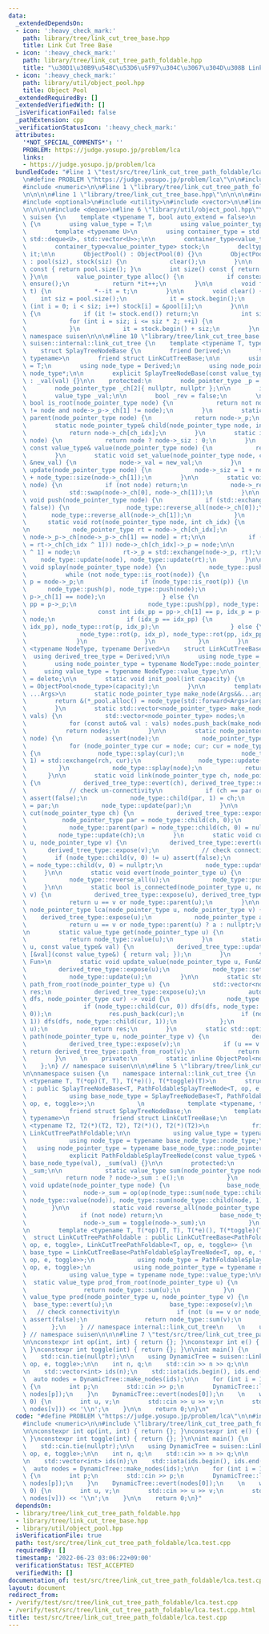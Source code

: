 ```yaml
---
data:
  _extendedDependsOn:
  - icon: ':heavy_check_mark:'
    path: library/tree/link_cut_tree_base.hpp
    title: Link Cut Tree Base
  - icon: ':heavy_check_mark:'
    path: library/tree/link_cut_tree_path_foldable.hpp
    title: "\u30D1\u30B9\u548C\u53D6\u5F97\u304C\u3067\u304D\u308B Link Cut Tree"
  - icon: ':heavy_check_mark:'
    path: library/util/object_pool.hpp
    title: Object Pool
  _extendedRequiredBy: []
  _extendedVerifiedWith: []
  _isVerificationFailed: false
  _pathExtension: cpp
  _verificationStatusIcon: ':heavy_check_mark:'
  attributes:
    '*NOT_SPECIAL_COMMENTS*': ''
    PROBLEM: https://judge.yosupo.jp/problem/lca
    links:
    - https://judge.yosupo.jp/problem/lca
  bundledCode: "#line 1 \"test/src/tree/link_cut_tree_path_foldable/lca.test.cpp\"\
    \n#define PROBLEM \"https://judge.yosupo.jp/problem/lca\"\n\n#include <iostream>\n\
    #include <numeric>\n\n#line 1 \"library/tree/link_cut_tree_path_foldable.hpp\"\
    \n\n\n\n#line 1 \"library/tree/link_cut_tree_base.hpp\"\n\n\n\n#include <cassert>\n\
    #include <optional>\n#include <utility>\n#include <vector>\n\n#line 1 \"library/util/object_pool.hpp\"\
    \n\n\n\n#include <deque>\n#line 6 \"library/util/object_pool.hpp\"\n\nnamespace\
    \ suisen {\n    template <typename T, bool auto_extend = false>\n    struct ObjectPool\
    \ {\n        using value_type = T;\n        using value_pointer_type = T*;\n\n\
    \        template <typename U>\n        using container_type = std::conditional_t<auto_extend,\
    \ std::deque<U>, std::vector<U>>;\n\n        container_type<value_type> pool;\n\
    \        container_type<value_pointer_type> stock;\n        decltype(stock.begin())\
    \ it;\n\n        ObjectPool() : ObjectPool(0) {}\n        ObjectPool(int siz)\
    \ : pool(siz), stock(siz) {\n            clear();\n        }\n\n        int capacity()\
    \ const { return pool.size(); }\n        int size() const { return it - stock.begin();\
    \ }\n\n        value_pointer_type alloc() {\n            if constexpr (auto_extend)\
    \ ensure();\n            return *it++;\n        }\n\n        void free(value_pointer_type\
    \ t) {\n            *--it = t;\n        }\n\n        void clear() {\n        \
    \    int siz = pool.size();\n            it = stock.begin();\n            for\
    \ (int i = 0; i < siz; i++) stock[i] = &pool[i];\n        }\n\n        void ensure()\
    \ {\n            if (it != stock.end()) return;\n            int siz = stock.size();\n\
    \            for (int i = siz; i <= siz * 2; ++i) {\n                stock.push_back(&pool.emplace_back());\n\
    \            }\n            it = stock.begin() + siz;\n        }\n    };\n} //\
    \ namespace suisen\n\n\n#line 10 \"library/tree/link_cut_tree_base.hpp\"\n\nnamespace\
    \ suisen::internal::link_cut_tree {\n    template <typename T, typename Derived>\n\
    \    struct SplayTreeNodeBase {\n        friend Derived;\n        template <typename,\
    \ typename>\n        friend struct LinkCutTreeBase;\n\n        using value_type\
    \ = T;\n        using node_type = Derived;\n        using node_pointer_type =\
    \ node_type*;\n\n        explicit SplayTreeNodeBase(const value_type& val = value_type{})\
    \ : _val(val) {}\n\n    protected:\n        node_pointer_type _p = nullptr;\n\
    \        node_pointer_type _ch[2]{ nullptr, nullptr };\n\n        int _siz = 1;\n\
    \        value_type _val;\n\n        bool _rev = false;\n        \n        static\
    \ bool is_root(node_pointer_type node) {\n            return not node->_p or (node->_p->_ch[0]\
    \ != node and node->_p->_ch[1] != node);\n        }\n        static node_pointer_type&\
    \ parent(node_pointer_type node) {\n            return node->_p;\n        }\n\
    \        static node_pointer_type& child(node_pointer_type node, int ch_idx) {\n\
    \            return node->_ch[ch_idx];\n        }\n        static int size(node_pointer_type\
    \ node) {\n            return node ? node->_siz : 0;\n        }\n        static\
    \ const value_type& value(node_pointer_type node) {\n            return node->_val;\n\
    \        }\n        static void set_value(node_pointer_type node, const value_type\
    \ &new_val) {\n            node->_val = new_val;\n        }\n        static void\
    \ update(node_pointer_type node) {\n            node->_siz = 1 + node_type::size(node->_ch[0])\
    \ + node_type::size(node->_ch[1]);\n        }\n\n        static void reverse_all(node_pointer_type\
    \ node) {\n            if (not node) return;\n            node->_rev ^= true;\n\
    \            std::swap(node->_ch[0], node->_ch[1]);\n        }\n\n        static\
    \ void push(node_pointer_type node) {\n            if (std::exchange(node->_rev,\
    \ false)) {\n                node_type::reverse_all(node->_ch[0]);\n         \
    \       node_type::reverse_all(node->_ch[1]);\n            }\n        }\n\n  \
    \      static void rot(node_pointer_type node, int ch_idx) {\n            assert(node->_ch[ch_idx]);\n\
    \n            node_pointer_type rt = node->_ch[ch_idx];\n            if (not node_type::is_root(node))\
    \ node->_p->_ch[node->_p->_ch[1] == node] = rt;\n\n            if ((node->_ch[ch_idx]\
    \ = rt->_ch[ch_idx ^ 1])) node->_ch[ch_idx]->_p = node;\n\n            rt->_ch[ch_idx\
    \ ^ 1] = node;\n            rt->_p = std::exchange(node->_p, rt);\n\n        \
    \    node_type::update(node), node_type::update(rt);\n        }\n\n        static\
    \ void splay(node_pointer_type node) {\n            node_type::push(node);\n \
    \           while (not node_type::is_root(node)) {\n                node_pointer_type\
    \ p = node->_p;\n                if (node_type::is_root(p)) {\n              \
    \      node_type::push(p), node_type::push(node);\n                    node_type::rot(p,\
    \ p->_ch[1] == node);\n                } else {\n                    node_pointer_type\
    \ pp = p->_p;\n                    node_type::push(pp), node_type::push(p), node_type::push(node);\n\
    \                    const int idx_pp = pp->_ch[1] == p, idx_p = p->_ch[1] ==\
    \ node;\n                    if (idx_p == idx_pp) {\n                        node_type::rot(pp,\
    \ idx_pp), node_type::rot(p, idx_p);\n                    } else {\n         \
    \               node_type::rot(p, idx_p), node_type::rot(pp, idx_pp);\n      \
    \              }\n                }\n            }\n        }\n    };\n\n    template\
    \ <typename NodeType, typename Derived>\n    struct LinkCutTreeBase {\n      \
    \  using derived_tree_type = Derived;\n\n        using node_type = typename NodeType::node_type;\n\
    \        using node_pointer_type = typename NodeType::node_pointer_type;\n   \
    \     using value_type = typename NodeType::value_type;\n\n        LinkCutTreeBase()\
    \ = delete;\n\n        static void init_pool(int capacity) {\n            _pool\
    \ = ObjectPool<node_type>(capacity);\n        }\n\n        template <typename\
    \ ...Args>\n        static node_pointer_type make_node(Args&&...args) {\n    \
    \        return &(*_pool.alloc() = node_type(std::forward<Args>(args)...));\n\
    \        }\n        static std::vector<node_pointer_type> make_nodes(const std::vector<value_type>&\
    \ vals) {\n            std::vector<node_pointer_type> nodes;\n            nodes.reserve(vals.size());\n\
    \            for (const auto& val : vals) nodes.push_back(make_node(val));\n \
    \           return nodes;\n        }\n\n        static node_pointer_type expose(node_pointer_type\
    \ node) {\n            assert(node);\n            node_pointer_type rch = nullptr;\n\
    \            for (node_pointer_type cur = node; cur; cur = node_type::parent(cur))\
    \ {\n                node_type::splay(cur);\n                node_type::child(cur,\
    \ 1) = std::exchange(rch, cur);\n                node_type::update(cur);\n   \
    \         }\n            node_type::splay(node);\n            return rch;\n  \
    \      }\n\n        static void link(node_pointer_type ch, node_pointer_type par)\
    \ {\n            derived_tree_type::evert(ch), derived_tree_type::expose(par);\n\
    \            // check un-connectivity\n            if (ch == par or node_type::parent(ch))\
    \ assert(false);\n            node_type::child(par, 1) = ch;\n            node_type::parent(ch)\
    \ = par;\n            node_type::update(par);\n        }\n\n        static void\
    \ cut(node_pointer_type ch) {\n            derived_tree_type::expose(ch);\n  \
    \          node_pointer_type par = node_type::child(ch, 0);\n            assert(par);\n\
    \            node_type::parent(par) = node_type::child(ch, 0) = nullptr;\n   \
    \         node_type::update(ch);\n        }\n        static void cut(node_pointer_type\
    \ u, node_pointer_type v) {\n            derived_tree_type::evert(u);\n      \
    \      derived_tree_type::expose(v);\n            // check connectivity\n    \
    \        if (node_type::child(v, 0) != u) assert(false);\n            node_type::parent(u)\
    \ = node_type::child(v, 0) = nullptr;\n            node_type::update(v);\n   \
    \     }\n\n        static void evert(node_pointer_type u) {\n            derived_tree_type::expose(u);\n\
    \            node_type::reverse_all(u);\n            node_type::push(u);\n   \
    \     }\n\n        static bool is_connected(node_pointer_type u, node_pointer_type\
    \ v) {\n            derived_tree_type::expose(u), derived_tree_type::expose(v);\n\
    \            return u == v or node_type::parent(u);\n        }\n\n        static\
    \ node_pointer_type lca(node_pointer_type u, node_pointer_type v) {\n        \
    \    derived_tree_type::expose(u);\n            node_pointer_type a = derived_tree_type::expose(v);\n\
    \            return u == v or node_type::parent(u) ? a : nullptr;\n        }\n\
    \n        static value_type get(node_pointer_type u) {\n            // expose(u);\n\
    \            return node_type::value(u);\n        }\n        static void set(node_pointer_type\
    \ u, const value_type& val) {\n            derived_tree_type::update_value(u,\
    \ [&val](const value_type&) { return val; });\n        }\n        template <typename\
    \ Fun>\n        static void update_value(node_pointer_type u, Fun&& f) {\n   \
    \         derived_tree_type::expose(u);\n            node_type::set_value(u, f(node_type::value(u)));\n\
    \            node_type::update(u);\n        }\n\n        static std::vector<node_pointer_type>\
    \ path_from_root(node_pointer_type u) {\n            std::vector<node_pointer_type>\
    \ res;\n            derived_tree_type::expose(u);\n            auto dfs = [&](auto\
    \ dfs, node_pointer_type cur) -> void {\n                node_type::push(cur);\n\
    \                if (node_type::child(cur, 0)) dfs(dfs, node_type::child(cur,\
    \ 0));\n                res.push_back(cur);\n                if (node_type::child(cur,\
    \ 1)) dfs(dfs, node_type::child(cur, 1));\n            };\n            dfs(dfs,\
    \ u);\n            return res;\n        }\n        static std::optional<std::vector<node_pointer_type>>\
    \ path(node_pointer_type u, node_pointer_type v) {\n            derived_tree_type::evert(u);\n\
    \            derived_tree_type::expose(v);\n            if (u == v or node_type::parent(u))\
    \ return derived_tree_type::path_from_root(v);\n            return std::nullopt;\n\
    \        }\n    \n    private:\n        static inline ObjectPool<node_type> _pool{};\n\
    \    };\n} // namespace suisen\n\n\n#line 5 \"library/tree/link_cut_tree_path_foldable.hpp\"\
    \n\nnamespace suisen {\n    namespace internal::link_cut_tree {\n        template\
    \ <typename T, T(*op)(T, T), T(*e)(), T(*toggle)(T)>\n        struct PathFoldableSplayTreeNode\
    \ : public SplayTreeNodeBase<T, PathFoldableSplayTreeNode<T, op, e, toggle>> {\n\
    \            using base_node_type = SplayTreeNodeBase<T, PathFoldableSplayTreeNode<T,\
    \ op, e, toggle>>;\n            \n            template <typename, typename>\n\
    \            friend struct SplayTreeNodeBase;\n            template <typename,\
    \ typename>\n            friend struct LinkCutTreeBase;\n            template\
    \ <typename T2, T2(*)(T2, T2), T2(*)(), T2(*)(T2)>\n            friend struct\
    \ LinkCutTreePathFoldable;\n\n            using value_type = typename base_node_type::value_type;\n\
    \            using node_type = typename base_node_type::node_type;\n         \
    \   using node_pointer_type = typename base_node_type::node_pointer_type;\n\n\
    \            explicit PathFoldableSplayTreeNode(const value_type& val = e()) :\
    \ base_node_type(val), _sum(val) {}\n\n        protected:\n            value_type\
    \ _sum;\n\n            static value_type sum(node_pointer_type node) {\n     \
    \           return node ? node->_sum : e();\n            }\n            static\
    \ void update(node_pointer_type node) {\n                base_node_type::update(node);\n\
    \                node->_sum = op(op(node_type::sum(node_type::child(node, 0)),\
    \ node_type::value(node)), node_type::sum(node_type::child(node, 1)));\n     \
    \       }\n\n            static void reverse_all(node_pointer_type node) {\n \
    \               if (not node) return;\n                base_node_type::reverse_all(node);\n\
    \                node->_sum = toggle(node->_sum);\n            }\n        };\n\
    \n        template <typename T, T(*op)(T, T), T(*e)(), T(*toggle)(T)>\n      \
    \  struct LinkCutTreePathFoldable : public LinkCutTreeBase<PathFoldableSplayTreeNode<T,\
    \ op, e, toggle>, LinkCutTreePathFoldable<T, op, e, toggle>> {\n            using\
    \ base_type = LinkCutTreeBase<PathFoldableSplayTreeNode<T, op, e, toggle>, LinkCutTreePathFoldable<T,\
    \ op, e, toggle>>;\n            using node_type = PathFoldableSplayTreeNode<T,\
    \ op, e, toggle>;\n            using node_pointer_type = typename node_type::node_pointer_type;\n\
    \            using value_type = typename node_type::value_type;\n\n          \
    \  static value_type prod_from_root(node_pointer_type u) {\n                base_type::expose(u);\n\
    \                return node_type::sum(u);\n            }\n            static\
    \ value_type prod(node_pointer_type u, node_pointer_type v) {\n              \
    \  base_type::evert(u);\n                base_type::expose(v);\n             \
    \   // check connectivity\n                if (not (u == v or node_type::parent(u)))\
    \ assert(false);\n                return node_type::sum(v);\n            }\n \
    \       };\n    } // namespace internal::link_cut_tree\n    \n    using internal::link_cut_tree::LinkCutTreePathFoldable;\n\
    } // namespace suisen\n\n\n#line 7 \"test/src/tree/link_cut_tree_path_foldable/lca.test.cpp\"\
    \n\nconstexpr int op(int, int) { return {}; }\nconstexpr int e() { return {};\
    \ }\nconstexpr int toggle(int) { return {}; }\n\nint main() {\n    std::ios::sync_with_stdio(false);\n\
    \    std::cin.tie(nullptr);\n\n    using DynamicTree = suisen::LinkCutTreePathFoldable<int,\
    \ op, e, toggle>;\n\n    int n, q;\n    std::cin >> n >> q;\n\n    DynamicTree::init_pool(n);\n\
    \n    std::vector<int> ids(n);\n    std::iota(ids.begin(), ids.end(), 0);\n  \
    \  auto nodes = DynamicTree::make_nodes(ids);\n\n    for (int i = 1; i < n; ++i)\
    \ {\n        int p;\n        std::cin >> p;\n        DynamicTree::link(nodes[i],\
    \ nodes[p]);\n    }\n    DynamicTree::evert(nodes[0]);\n    \n    while (q -->\
    \ 0) {\n        int u, v;\n        std::cin >> u >> v;\n        std::cout << DynamicTree::get(DynamicTree::lca(nodes[u],\
    \ nodes[v])) << '\\n';\n    }\n\n    return 0;\n}\n"
  code: "#define PROBLEM \"https://judge.yosupo.jp/problem/lca\"\n\n#include <iostream>\n\
    #include <numeric>\n\n#include \"library/tree/link_cut_tree_path_foldable.hpp\"\
    \n\nconstexpr int op(int, int) { return {}; }\nconstexpr int e() { return {};\
    \ }\nconstexpr int toggle(int) { return {}; }\n\nint main() {\n    std::ios::sync_with_stdio(false);\n\
    \    std::cin.tie(nullptr);\n\n    using DynamicTree = suisen::LinkCutTreePathFoldable<int,\
    \ op, e, toggle>;\n\n    int n, q;\n    std::cin >> n >> q;\n\n    DynamicTree::init_pool(n);\n\
    \n    std::vector<int> ids(n);\n    std::iota(ids.begin(), ids.end(), 0);\n  \
    \  auto nodes = DynamicTree::make_nodes(ids);\n\n    for (int i = 1; i < n; ++i)\
    \ {\n        int p;\n        std::cin >> p;\n        DynamicTree::link(nodes[i],\
    \ nodes[p]);\n    }\n    DynamicTree::evert(nodes[0]);\n    \n    while (q -->\
    \ 0) {\n        int u, v;\n        std::cin >> u >> v;\n        std::cout << DynamicTree::get(DynamicTree::lca(nodes[u],\
    \ nodes[v])) << '\\n';\n    }\n\n    return 0;\n}"
  dependsOn:
  - library/tree/link_cut_tree_path_foldable.hpp
  - library/tree/link_cut_tree_base.hpp
  - library/util/object_pool.hpp
  isVerificationFile: true
  path: test/src/tree/link_cut_tree_path_foldable/lca.test.cpp
  requiredBy: []
  timestamp: '2022-06-23 03:06:22+09:00'
  verificationStatus: TEST_ACCEPTED
  verifiedWith: []
documentation_of: test/src/tree/link_cut_tree_path_foldable/lca.test.cpp
layout: document
redirect_from:
- /verify/test/src/tree/link_cut_tree_path_foldable/lca.test.cpp
- /verify/test/src/tree/link_cut_tree_path_foldable/lca.test.cpp.html
title: test/src/tree/link_cut_tree_path_foldable/lca.test.cpp
---
```


